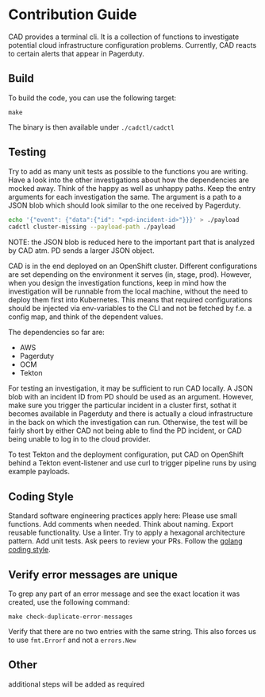 # Contribution Guide

CAD provides a terminal cli. It is a collection of functions to investigate potential cloud infrastructure configuration problems.
Currently, CAD reacts to certain alerts that appear in Pagerduty.

## Build

To build the code, you can use the following target:

```shell
make
```

The binary is then available under `./cadctl/cadctl`

## Testing

Try to add as many unit tests as possible to the functions you are writing. Have a look into the other investigations about how the dependencies are mocked away. Think of the happy as well as unhappy paths.
Keep the entry arguments for each investigation the same. The argument is a path to a JSON blob which should look similar to the one received by Pagerduty.

```bash
echo '{"event": {"data":{"id": "<pd-incident-id>"}}}' > ./payload
cadctl cluster-missing --payload-path ./payload
```

NOTE: the JSON blob is reduced here to the important part that is analyzed by CAD atm. PD sends a larger JSON object.

CAD is in the end deployed on an OpenShift cluster. Different configurations are set depending on the environment it serves (in, stage, prod). However, when you design the investigation functions, keep in mind how the investigation will be runnable from the local machine, without the need to deploy them first into Kubernetes. This means that required configurations should be injected via env-variables to the CLI and not be fetched by f.e. a config map, and think of the dependent values.

The dependencies so far are:

- AWS
- Pagerduty
- OCM
- Tekton
  
For testing an investigation, it may be sufficient to run CAD locally. A JSON blob with an incident ID from PD should be used as an argument. However, make sure you trigger the particular incident in a cluster first, sothat it becomes available in Pagerduty and there is actually a cloud infrastructure in the back on which the investigation can run. Otherwise, the test will be fairly short by either CAD not being able to find the PD incident, or CAD being unable to log in to the cloud provider.

To test Tekton and the deployment configuration, put CAD on OpenShift behind a Tekton event-listener and use curl to trigger pipeline runs by using example payloads.

## Coding Style

Standard software engineering practices apply here:
Please use small functions. Add comments when needed. Think about naming. Export reusable functionality. Use a linter. Try to apply a hexagonal architecture pattern. Add unit tests. Ask peers to review your PRs. Follow the [golang coding style](https://go.dev/doc/effective_go).

## Verify error messages are unique

To grep any part of an error message and see the exact location it was created, use the following command:

```shell
make check-duplicate-error-messages
```

Verify that there are no two entries with the same string.
This also forces us to use `fmt.Errorf` and not a `errors.New`

## Other

additional steps will be added as required
